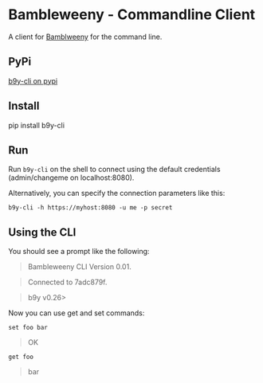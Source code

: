 # Bambleweeny - Commandline Client

A client for [Bamblweeny](https://github.com/u1i/bambleweeny) for the command line.


## PyPi

[b9y-cli on pypi](https://pypi.org/project/b9y-cli/)

## Install
pip install b9y-cli

## Run

Run `b9y-cli` on the shell to connect using the default credentials (admin/changeme on localhost:8080).

Alternatively, you can specify the connection parameters like this:

`b9y-cli -h https://myhost:8080 -u me -p secret`

## Using the CLI

You should see a prompt like the following:

> Bambleweeny CLI Version 0.01.

> Connected to 7adc879f.

> b9y v0.26>

Now you can use get and set commands:

`set foo bar`
> OK

`get foo`
> bar

